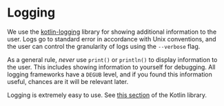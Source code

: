 # Logging

We use the [kotlin-logging](https://github.com/MicroUtils/kotlin-logging)
library for showing additional information to the user. Logs go to standard error in accordance with Unix conventions,
and the user can control the granularity of logs using the `--verbose` flag.

As a general rule, *never* use `print()` or `println()` to display information to the user. This includes showing
information to yourself for debugging. All logging frameworks have a `DEGUB` level, and if you found this information
useful, chances are it will be relevant later.

Logging is extremely easy to use.
See [this section](https://github.com/MicroUtils/kotlin-logging#getting-started)
of the Kotlin library.
